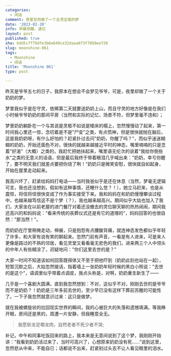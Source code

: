 ```yaml
---
categories:
  - 闲话
comment: 夜里忽然做了一个全须全尾的梦
date: '2023-02-20'
info: 早晨惊醒，速记
layout: post
published: true
sha: bdd5cff79dfe3b6e649ce32daaa073f7850eef20
slug: moonshine-061
tags:
  - Moonshine
  - 闲话
title: 'Moonshine 061'
type: post

---
```




昨天是爷爷五七的日子，我原本在想会不会梦见爷爷，可是，夜里却做了一个关于奶奶的梦。

梦里我似乎是在守灵，依稀第二天就要送奶奶上山，而且守灵的地方好像是在我们小时候爷爷奶奶的那间平房（当然和实际的记忆，场景不符，但梦里毫不违和）；

梦里奶奶躺卧在一个与其说是灵柩不如说是矮床的榻上，忽然慢慢动了起来，第一时间我心里还一惊，念叨着是不是"尸变"之类，有点慌神，但是很快就抛在脑后，这是我奶奶呀，有什么好怕的？赶紧扑过去问"奶奶，你醒了吗？"，而似乎迷迷糊糊的奶奶，开始还面色不对，很快的就越来越接近平时的神态，嘴里喃喃的只是念着"好渴"（大概）之类的，我赶忙把她扶起来，嘴里语无伦次的说着"我给你倒些水"之类的无意义的话语，但是最后我终于带着眼泪几乎喊出来："奶奶，幸亏你醒了，要不明天我们就差点要把你烧了咧！"奶奶只是微笑安慰，很快就自如起身，开始在屋里走动起来。

我高兴坏了，赶紧给妈妈打电话——当时我爸似乎是还在休息（当然，梦毫无逻辑可言，我也还没想到，假如有这种事情，还睡什么觉？！），她立马赶来，也是从震惊，将信将信很快变成了作为事实接受下来。我和妈妈在和奶奶慢慢攀谈过程中，也越来越笃信这不是个梦（？），我也越来越高兴。期间似乎大姑也加入了我们，大家坐在以前老屋的进门餐厅对着还没撤去的灵位聊天聊的热热闹闹，期间我还高兴的和妈妈说："看来传统的丧葬仪式还是有它的道理的"，妈妈回答的也很自然："那当然！"。

而奶奶在厅里稍微走动，伸展，只是抱怨有点腰酸背痛，就连神态发色都似乎年轻了许多，和大家有说有笑的聊起来。忽然门前有声音，一看是有人进来，可是来人更像是路过的不熟的邻居，看见灵堂又看看毫无悲色的我们，进来两三个人中领头的中年人有些糊涂了，迟疑地问："你们这里去世的是？"

大家一时间不知道该如何回答既得体又不至于把他吓到（奶奶此刻也站在一起），短暂沉默之后，大姑忽然接话，指着墙上一张奶奶年轻时候的黑白小照说："去世的是这个"，语调里似乎带着点调皮，我点头称是，对啊，奶奶重生新生了——

几乎是一个喜剧大圆满，直到我忽然想到：不对，这似乎不对，刚刚去世的是爷爷而不是奶奶？！奶奶是三年多前去世的，至少早已没有这样下葬前苏醒的可能性了。一下子我忽然就意识过来：这只是做梦。

就在我被螺旋状的拉回现实世界的瞬间，我的心被巨大的失落和遗憾填满。等我睁开眼，房间还是黑的，周遭一片安静，但我睡意全无。

> 我愿斩龙足嚼龙肉，自然老者不死少者不哭;

补记，中午和同事吃饭回来的路上，我本来是无意间说到了这个梦，我刚刚开始讲：“我看到奶奶活过来了，当时可高兴了，心想原来奶奶没有死……”说到这里，忽然悲从中来，不能自已；话都说不出来，赶紧别过头去不让人看见眼里的泪水。
